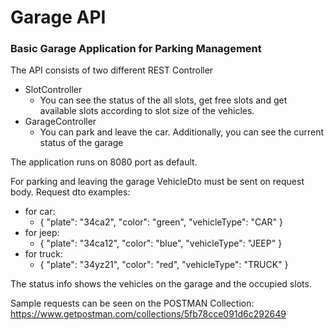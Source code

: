 # Garage API

### Basic Garage Application for Parking Management

The API consists of two different REST Controller 

* SlotController
  * You can see the status of the all slots, get free slots and get available slots according to slot size of the vehicles.
* GarageController
    * You can park and leave the car. Additionally, you can see the current status of the garage

The application runs on 8080 port as default.

For parking and leaving the garage VehicleDto must be sent on request body.
Request dto examples:
* for car:
  * {
    "plate": "34ca2",
    "color": "green",
    "vehicleType": "CAR"
    }
* for jeep:
  * {
    "plate": "34ca12",
    "color": "blue",
    "vehicleType": "JEEP"
    }
* for truck:
  * {
    "plate": "34yz21",
    "color": "red",
    "vehicleType": "TRUCK"
    }

The status info shows the vehicles on the garage and the occupied slots.

Sample requests can be seen on the POSTMAN Collection:
https://www.getpostman.com/collections/5fb78cce091d6c292649


